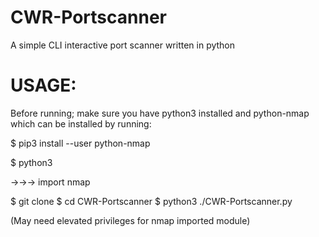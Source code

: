 # CWR-Portscanner
A simple CLI interactive port scanner written in python



# USAGE: 
Before running; make sure you have python3 installed and python-nmap which can be installed by running:


$ pip3 install --user python-nmap


$ python3



->->-> import nmap

$ git clone <this repo>
$ cd CWR-Portscanner
$ python3 ./CWR-Portscanner.py                             


(May need elevated privileges for nmap imported module)
